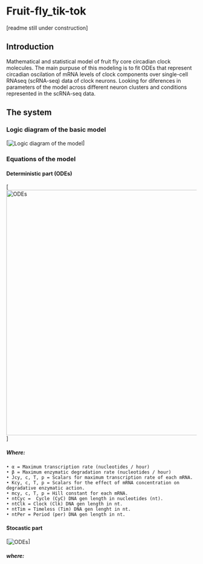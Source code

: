 # Fruit-fly_tik-tok 
[readme still under construction]

## Introduction
Mathematical and statistical model of fruit fly core circadian clock molecules. The main purpuse of this modeling is to fit ODEs that represent circadian oscilation of mRNA levels of clock components over single-cell RNAseq (scRNA-seq) data of clock neurons. Looking for diferences in parameters of the model across different neuron clusters and conditions represented in the scRNA-seq data.


## The system

### Logic diagram of the basic model
[<img align="center" alt="Logic diagram of the model" src="https://github.com/GustavEzekiel/Fruit-fly_tik-tok/blob/main/Documentation/Logic%20diagram%20of%20the%20model.png?raw=true" />]


### Equations of the model 

#### Deterministic part (ODEs)
 [<img align="center" alt="ODEs" width="650px" src="https://github.com/GustavEzekiel/Fruit-fly_tik-tok/blob/main/Documentation/ODEs.png?raw=true" />]

 ##### 		Where:

    • α = Maximum transcription rate (nucleotides / hour)
    • β = Maximum enzymatic degradation rate (nucleotides / hour)
    • Jcy, c, T, p = Scalars for maximum transcription rate of each mRNA.
    • Kcy, c, T, p = Scalars for the effect of mRNA concentration on degradative enzymatic action.
    • mcy, c, T, p = Hill constant for each mRNA.
    • ntCyc =  Cycle (CyC) DNA gen length in nucleotides (nt). 
    • ntClk = Clock (Clk) DNA gen length in nt.
    • ntTim = Timeless (Tim) DNA gen lenght in nt. 
    • ntPer = Period (per) DNA gen length in nt. 


#### Stocastic part

 [<img align="center" alt="ODEs" src="https://github.com/GustavEzekiel/Fruit-fly_tik-tok/blob/main/Documentation/Stocastic-part.png?raw=true" />]

 ##### 		where:

